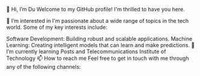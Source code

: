 👋 Hi, I’m Du
Welcome to my GitHub profile! I'm thrilled to have you here.

👀 I’m interested in
I'm passionate about a wide range of topics in the tech world. Some of my key interests include:

Software Development: Building robust and scalable applications.
Machine Learning: Creating intelligent models that can learn and make predictions.
🌱 I’m currently learning
Posts and Telecommunications Institute of Technology
📫 How to reach me
Feel free to get in touch with me through any of the following channels:
<br>
<a href="https://github.com/Du380202"><img src="https://img.icons8.com/?size=100&id=62856&format=png&color=000000" alt=""></a><br>
<a href="https://facebook.com/Dutran.00"><img src="https://img.shields.io/badge/Facebook-1877F2?style=for-the-badge&logo=facebook&logoColor=white" alt=""></a><br>
<a href="https://linkedin.com/in/Dutran3802"><img src="https://img.shields.io/badge/LinkedIn-0077B5?style=for-the-badge&logo=linkedin&logoColor=white" alt=""></a><br>
<a href="mailto:tranvandu3802@gmail.com"><img src="https://img.shields.io/badge/Email-D14836?style=for-the-badge&logo=gmail&logoColor=white" alt=""></a>
<!---
Du380202/Du380202 is a ✨ special ✨ repository because its `README.md` (this file) appears on your GitHub profile.
You can click the Preview link to take a look at your changes.
--->
